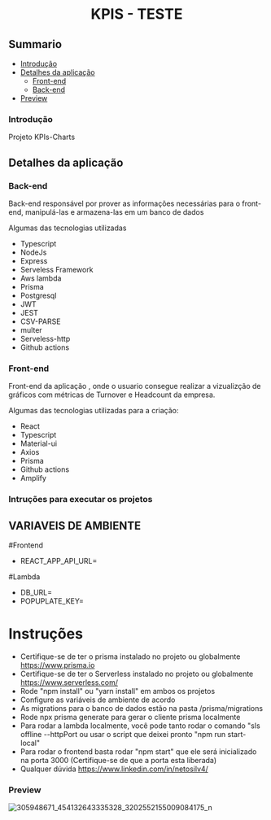 <div align="center"><h1>KPIS - TESTE</h1></div>

## Summario

- [Introdução](#introdução)
- [Detalhes da aplicação](#detalhes-da-aplicação)
  - [Front-end](#front-end)
  - [Back-end](#back-end)
- [Preview](#preview)

### Introdução

Projeto KPIs-Charts

## Detalhes da aplicação

### Back-end

Back-end responsável por prover as informações necessárias para o front-end, manipulá-las e armazena-las em um banco de dados

Algumas das tecnologias utilizadas 

- Typescript
- NodeJs
- Express
- Serveless Framework
- Aws lambda
- Prisma
- Postgresql
- JWT
- JEST
- CSV-PARSE
- multer
- Serveless-http
- Github actions

### Front-end

Front-end da aplicação , onde o usuario consegue realizar a vizualizção de gráficos com métricas de Turnover e Headcount da empresa. 

Algumas das tecnologias utilizadas para a criação:

- React
- Typescript
- Material-ui
- Axios
- Prisma
- Github actions
- Amplify

### Intruções para executar os projetos

## VARIAVEIS DE AMBIENTE

#Frontend

- REACT_APP_API_URL=

#Lambda

- DB_URL=
- POPUPLATE_KEY=

# Instruções

- Certifique-se de ter o prisma instalado no projeto ou globalmente https://www.prisma.io
- Certifique-se de ter o Serverless instalado no projeto ou globalmente https://www.serverless.com/
- Rode "npm install" ou "yarn install" em ambos os projetos
- Configure as variáveis de ambiente de acordo
- As migrations para o banco de dados estão na pasta /prisma/migrations
- Rode npx prisma generate para gerar o cliente prisma localmente
- Para rodar a lambda localmente, você pode tanto rodar o comando "sls offline --httpPort <portaDeSuaPreferencia> ou usar o script que deixei pronto "npm run start-local"
- Para rodar o frontend basta rodar "npm start" que ele será inicializado na porta 3000 (Certifique-se de que a porta esta liberada)
- Qualquer dúvida https://www.linkedin.com/in/netosilv4/
  
### Preview 

![305948671_454132643335328_3202552155009084175_n](https://user-images.githubusercontent.com/74731807/190238636-79fdb773-73bb-49ef-ac35-3cf6b3e88c10.png)
